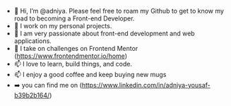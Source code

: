 - 👋 Hi, I’m @adniya. Please feel free to roam my Github to get to know my road to becoming a Front-end Developer.
- 👀 I work on my personal projects.
- 🌱 I am very passionate about front-end development and web applications.
- 💞️ I take on challenges on Frontend Mentor (https://www.frontendmentor.io/home)
- 📫 I love to learn, build things, and code.
- 📫 I enjoy a good coffee and keep buying new mugs
- ➡️ you can find me on (https://www.linkedin.com/in/adniya-yousaf-b39b2b164/)
